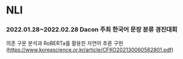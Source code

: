 # NLI
### 2022.01.28~2022.02.28 Dacon 주최 한국어 문장 분류 경진대회
의존 구문 분석과 RoBERTa를 활용한 자연어 추론 구현 (https://www.koreascience.or.kr/article/CFKO202130060562801.pdf)
